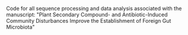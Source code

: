 Code for all sequence processing and data analysis associated with the manuscript: "Plant Secondary Compound- and Antibiotic-Induced Community Disturbances Improve the Establishment of Foreign Gut Microbiota"
